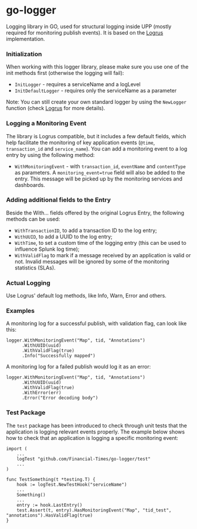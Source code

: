 # go-logger
Logging library in GO, used for structural logging inside UPP (mostly required for monitoring publish events). It is based on the [Logrus](https://github.com/sirupsen/logrus) implementation.

### Initialization
When working with this logger library, please make sure you use one of the init methods first (otherwise the logging will fail):
- `InitLogger` - requires a serviceName and a logLevel
- `InitDefaultLogger` - requires only the serviceName as a parameter

Note: You can still create your own standard logger by using the `NewLogger` function (check [Logrus](https://github.com/sirupsen/logrus/blob/master/logger.go#L69) for more details).


### Logging a Monitoring Event
The library is Logrus compatible, but it includes a few default fields, 
which help facilitate the monitoring of key application events (`@time`, `transaction_id` and `service_name`).
You can add a monitoring event to a log entry by using the following method:
- `WithMonitoringEvent` - with `transaction_id`, `eventName` and `contentType` as parameters. 
A `monitoring_event=true` field will also be added to the entry. 
This message will be picked up by the monitoring services and dashboards.

### Adding additional fields to the Entry

Beside the With... fields offered by the original Logrus Entry, the following methods can be used:
- `WithTransactionID`, to add a transaction ID to the log entry;
- `WithUUID`, to add a UUID to the log entry;
- `WithTime`, to set a custom time of the logging entry (this can be used to influence Splunk log time); 
- `WithValidFlag` to mark if a message received by an application is valid or not. 
Invalid messages will be ignored by some of the monitoring statistics (SLAs).

### Actual Logging

Use Logrus' default log methods, like Info, Warn, Error and others.

### Examples

A monitoring log for a successful publish, with validation flag, can look like this:

```
logger.WithMonitoringEvent("Map", tid, "Annotations")
      .WithUUID(uuid)
      .WithValidFlag(true)
      .Info("Successfully mapped")
```

A monitoring log for a failed publish would log it as an error:
```
logger.WithMonitoringEvent("Map", tid, "Annotations")
      .WithUUID(uuid)
      .WithValidFlag(true)
      .WithError(err)
      .Error("Error decoding body")
```

### Test Package

The `test` package has been introduced to check through unit tests that the application is logging relevant events 
properly. The example below shows how to check that an application is logging a specific monitoring event:
```
import (
    ...
    logTest "github.com/Financial-Times/go-logger/test"
    ...
)

func TestSomething(t *testing.T) {
    hook := logTest.NewTestHook("serviceName")
    ...
    Something()
    ...
    entry := hook.LastEntry()
    test.Assert(t, entry).HasMonitoringEvent("Map", "tid_test", "annotations").HasValidFlag(true)
}

```
